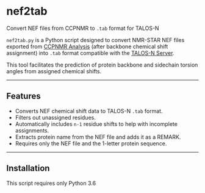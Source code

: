 # nef2tab

Convert NEF files from CCPNMR to `.tab` format for TALOS-N

`nef2tab.py` is a Python script designed to convert NMR-STAR NEF files exported from [CCPNMR Analysis](httpswww.ccpn.ac.uk) (after backbone chemical shift assignment) into `.tab` format compatible with the [TALOS-N Server](httpsspin.niddk.nih.govbaxnmrservertalosn).

This tool facilitates the prediction of protein backbone and sidechain torsion angles from assigned chemical shifts.

---

## Features

- Converts NEF chemical shift data to TALOS-N `.tab` format.
- Filters out unassigned residues.
- Automatically includes `n-1` residue shifts to help with incomplete assignments.
- Extracts protein name from the NEF file and adds it as a REMARK.
- Requires only the NEF file and the 1-letter protein sequence.

---

## Installation

This script requires only Python 3.6
